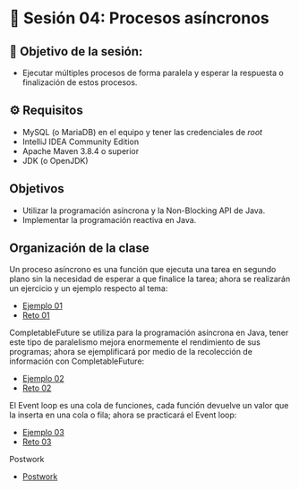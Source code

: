 
# :wave:  Sesión 04: Procesos asíncronos

## 🎯  Objetivo de la sesión:

- Ejecutar múltiples procesos de forma paralela y esperar la respuesta o finalización de estos procesos.

## ⚙ Requisitos

- MySQL (o MariaDB) en el equipo y tener las credenciales de _root_
- IntelliJ IDEA Community Edition
- Apache Maven 3.8.4 o superior
- JDK (o OpenJDK)

## Objetivos 

- Utilizar la programación asíncrona y la Non-Blocking API de Java.
- Implementar la programación reactiva en Java.

## Organización de la clase 

Un proceso asíncrono es una función que ejecuta una tarea en segundo plano sin la necesidad de esperar a que finalice la tarea; ahora se realizarán un ejercicio y un ejemplo respecto al tema:

- [Ejemplo 01](./Ejemplo-01/Readme.md) 
- [Reto 01](./Reto-01/Readme.md) 

CompletableFuture se utiliza para la programación asíncrona en Java, tener este tipo de paralelismo mejora enormemente el rendimiento de sus programas; ahora se ejemplificará por medio de la recolección de información con CompletableFuture:

- [Ejemplo 02](./Ejemplo-02/Readme.md)
- [Reto 02](./Reto-02/Readme.md)

El Event loop es una cola de funciones, cada función devuelve un valor que la inserta en una cola o fila; ahora se practicará el Event loop:

- [Ejemplo 03](./Ejemplo-03/Readme.md)
- [Reto 03](./Reto-03/Readme.md)

Postwork

- [Postwork](./Postwork/Readme.md)
